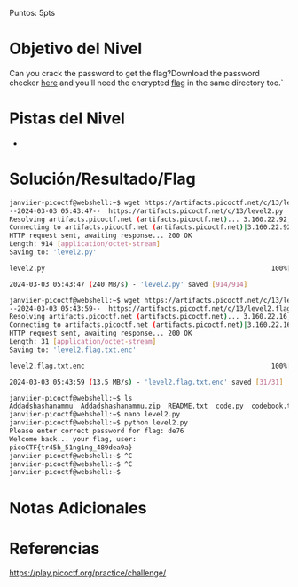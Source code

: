 Puntos: 5pts
# Objetivo del Nivel

Can you crack the password to get the flag?Download the password checker [here](https://artifacts.picoctf.net/c/13/level2.py) and you'll need the encrypted [flag](https://artifacts.picoctf.net/c/13/level2.flag.txt.enc) in the same directory too.`
# Pistas del Nivel
- 
# Solución/Resultado/Flag

```bash
janviier-picoctf@webshell:~$ wget https://artifacts.picoctf.net/c/13/level2.py
--2024-03-03 05:43:47--  https://artifacts.picoctf.net/c/13/level2.py
Resolving artifacts.picoctf.net (artifacts.picoctf.net)... 3.160.22.92, 3.160.22.43, 3.160.22.128, ...
Connecting to artifacts.picoctf.net (artifacts.picoctf.net)|3.160.22.92|:443... connected.
HTTP request sent, awaiting response... 200 OK
Length: 914 [application/octet-stream]
Saving to: 'level2.py'

level2.py                                                         100%[=============================================================================================================================================================>]     914  --.-KB/s    in 0s      

2024-03-03 05:43:47 (240 MB/s) - 'level2.py' saved [914/914]

janviier-picoctf@webshell:~$ wget https://artifacts.picoctf.net/c/13/level2.flag.txt.enc
--2024-03-03 05:43:59--  https://artifacts.picoctf.net/c/13/level2.flag.txt.enc
Resolving artifacts.picoctf.net (artifacts.picoctf.net)... 3.160.22.16, 3.160.22.43, 3.160.22.92, ...
Connecting to artifacts.picoctf.net (artifacts.picoctf.net)|3.160.22.16|:443... connected.
HTTP request sent, awaiting response... 200 OK
Length: 31 [application/octet-stream]
Saving to: 'level2.flag.txt.enc'

level2.flag.txt.enc                                               100%[=============================================================================================================================================================>]      31  --.-KB/s    in 0s      

2024-03-03 05:43:59 (13.5 MB/s) - 'level2.flag.txt.enc' saved [31/31]

janviier-picoctf@webshell:~$ ls
Addadshashanammu  Addadshashanammu.zip  README.txt  code.py  codebook.txt  convertme.py  file  fixme1.py  fixme2.py  flag  level1.flag.txt.enc  level1.py  level2.flag.txt.enc  level2.py  static  strings  warm
janviier-picoctf@webshell:~$ nano level2.py 
janviier-picoctf@webshell:~$ python level2.py 
Please enter correct password for flag: de76
Welcome back... your flag, user:
picoCTF{tr45h_51ng1ng_489dea9a}
janviier-picoctf@webshell:~$ ^C
janviier-picoctf@webshell:~$ ^C
janviier-picoctf@webshell:~$ 
```
# Notas Adicionales
# Referencias

https://play.picoctf.org/practice/challenge/